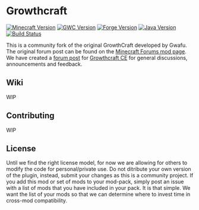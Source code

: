 Growthcraft 
===========

[![Minecraft Version](http://img.shields.io/minecraft/1.7.10.png?color=green)](https://minecraft.net/)
[![GWC Version](http://img.shields.io/george_washington_carver/5.0.0.png?color=green)](https://github.com/Um-Mitternacht/George-Washington-Carver-1.7)
[![Forge Version](http://img.shields.io/forge/10.13.4.1566.png?color=green)](http://files.minecraftforge.net/)
[![Java Version](http://img.shields.io/java/7.png?color=green)](https://www.java.com/en/)
[![Build Status](https://travis-ci.org/Um-Mitternacht/George-Washington-Carver-1.7.svg?branch=master)](https://travis-ci.org/Um-Mitternacht/George-Washington-Carver-1.7) 

This is a community fork of the original GrowthCraft developed by Gwafu. 
The original forum post can be found on the [Minecraft Forums mod page](http://www.minecraftforum.net/forums/mapping-and-modding/minecraft-mods/1286298-growthcraft-jul-15-2014-proper-1-7-10-release). We have created a [forum post](http://www.minecraftforum.net/forums/mapping-and-modding/minecraft-mods/wip-mods/2505072-growthcraft-community-edition-proper-1-7-10) for [Growthcraft CE](http://www.minecraftforum.net/forums/mapping-and-modding/minecraft-mods/wip-mods/2505072-growthcraft-community-edition-proper-1-7-10) for general discussions, announcements and feedback. 

## Wiki

WIP

## Contributing 

WIP

## License

Until we find the right license model, for now we are allowing for others to modify the code for personal/private use. Do not ditribute your own version of the plugin, instead, submit your changes as this is a community project. If you add this mod or set of mods to your mod-pack, simply post an issue with a list of mods that you have included in your pack. It is that simple. We want the list of your mods so that we can determine where to invest time in cross-mod compatibility.

